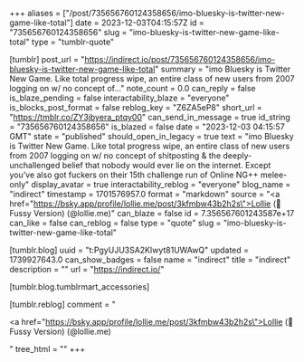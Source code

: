 +++
aliases = ["/post/735656760124358656/imo-bluesky-is-twitter-new-game-like-total"]
date = 2023-12-03T04:15:57Z
id = "735656760124358656"
slug = "imo-bluesky-is-twitter-new-game-like-total"
type = "tumblr-quote"

[tumblr]
post_url = "https://indirect.io/post/735656760124358656/imo-bluesky-is-twitter-new-game-like-total"
summary = "imo Bluesky is Twitter New Game. Like total progress wipe, an entire class of new users from 2007 logging on w/ no concept of..."
note_count = 0.0
can_reply = false
is_blaze_pending = false
interactability_blaze = "everyone"
is_blocks_post_format = false
reblog_key = "Z6ZA5eP8"
short_url = "https://tmblr.co/ZY3jbyera_ptqy00"
can_send_in_message = true
id_string = "735656760124358656"
is_blazed = false
date = "2023-12-03 04:15:57 GMT"
state = "published"
should_open_in_legacy = true
text = "imo Bluesky is Twitter New Game. Like total progress wipe, an entire class of new users from 2007 logging on w/ no concept of shitposting &amp; the deeply-unchallenged belief that nobody would ever lie on the internet. Except you&rsquo;ve also got fuckers on their 15th challenge run of Online NG++ melee-only"
display_avatar = true
interactability_reblog = "everyone"
blog_name = "indirect"
timestamp = 1701576957.0
format = "markdown"
source = "<a href=\"https://bsky.app/profile/lollie.me/post/3kfmbw43b2h2s\">Lollie (🦊 Fussy Version) (@lollie.me)</a>"
can_blaze = false
id = 7.356567601243587e+17
can_like = false
can_reblog = false
type = "quote"
slug = "imo-bluesky-is-twitter-new-game-like-total"

[tumblr.blog]
uuid = "t:PgyUJU3SA2Klwyt81UWAwQ"
updated = 1739927643.0
can_show_badges = false
name = "indirect"
title = "indirect"
description = ""
url = "https://indirect.io/"

[tumblr.blog.tumblrmart_accessories]

[tumblr.reblog]
comment = "<p><a href=\"https://bsky.app/profile/lollie.me/post/3kfmbw43b2h2s\">Lollie (🦊 Fussy Version) (@lollie.me)</a></p>"
tree_html = ""
+++
